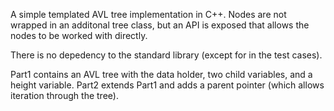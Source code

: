 A simple templated AVL tree implementation in C++. Nodes are not wrapped in an additonal tree class, but an API is exposed that allows the nodes to be worked with directly.

There is no depedency to the standard library (except for in the test cases). 

Part1 contains an AVL tree with the data holder, two child variables, and a height variable. Part2 extends Part1 and adds a parent pointer (which allows iteration through the tree).
